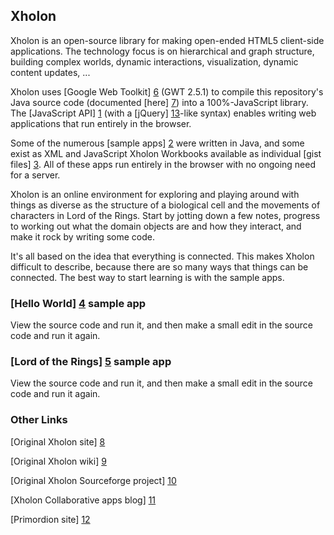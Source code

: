 Xholon
------

Xholon is an open-source library for making open-ended HTML5 client-side applications.
The technology focus is on hierarchical and graph structure, building complex worlds,
dynamic interactions, visualization, dynamic content updates, ...

Xholon uses [Google Web Toolkit] [6] (GWT 2.5.1) to compile this repository's Java source code
(documented [here] [7]) into a 100%-JavaScript library.
The [JavaScript API] [1] (with a [jQuery] [13]-like syntax) enables writing web applications
that run entirely in the browser.

Some of the numerous [sample apps] [2] were written in Java,
and some exist as XML and JavaScript Xholon Workbooks available as individual [gist files] [3].
All of these apps run entirely in the browser with no ongoing need for a server.

Xholon is an online environment for exploring and playing around with things
as diverse as the structure of a biological cell and the movements of characters
in Lord of the Rings. Start by jotting down a few notes, progress to
working out what the domain objects are and how they interact,
and make it rock by writing some code.

It's all based on the idea that everything is connected. This makes Xholon
difficult to describe, because there are so many ways that things can be connected.
The best way to start learning is with the sample apps.

### [Hello World] [4] sample app
View the source code and run it, and then make a small edit in the source code and run it again.

### [Lord of the Rings] [5] sample app
View the source code and run it, and then make a small edit in the source code and run it again.

### Other Links
[Original Xholon site] [8]

[Original Xholon wiki] [9]

[Original Xholon Sourceforge project] [10]

[Xholon Collaborative apps blog] [11]

[Primordion site] [12]

  [1]: http://www.primordion.com/Xholon/gwt/jsapidoc/    "JavaScript API"
  [2]: http://www.primordion.com/Xholon/gwt/    "sample apps"
  [3]: https://gist.github.com/kenwebb    "gist files"
  [4]: http://www.primordion.com/Xholon/gwt/wb/editwb.html?app=7747121&src=gist    "Hello World"
  [5]: http://www.primordion.com/Xholon/gwt/wb/editwb.html?app=8289853&src=gist    "Lord of the Rings"
  [6]: http://www.gwtproject.org/    "GWT"
  [7]: http://www.primordion.com/Xholon/gwt/javadoc/    "javadoc"
  [8]: http://www.primordion.com/Xholon/    "Original Xholon site"
  [9]: https://sourceforge.net/apps/mediawiki/xholon/index.php?title=Main_Page    "Original Xholon wiki"
  [10]: http://sourceforge.net/projects/xholon/    "SF project"
  [11]: http://primordion.com/collabapp/    "Collaborative apps"
  [12]: http://www.primordion.com/    "Primordion site"
  [13]: http://api.jquery.com/    "jQuery API"
  
